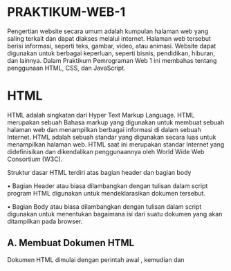 # PRAKTIKUM-WEB-1
Pengertian website secara umum adalah kumpulan halaman web yang saling terkait dan dapat diakses melalui internet. Halaman web tersebut berisi informasi, seperti teks, gambar, video, atau animasi. Website dapat digunakan untuk berbagai keperluan, seperti bisnis, pendidikan, hiburan, dan lainnya. Dalam Praktikum Pemrograman Web 1 ini membahas tentang penggunaan HTML, CSS, dan JavaScript.
<h1> HTML</h1>
<p>HTML adalah singkatan dari Hyper Text Markup Language. 
HTML merupakan sebuah Bahasa markup yang digunakan untuk membuat sebuah halaman web dan menampilkan berbagai informasi di dalam sebuah Internet. HTML adalah sebuah standar yang digunakan secara luas untuk menampilkan halaman web. HTML saat ini merupakan standar Internet yang didefinisikan dan dikendalikan penggunaannya oleh World Wide Web Consortium (W3C).
</p>
<p>Struktur dasar HTML terdiri atas bagian header dan bagian body</p>
<p>•	Bagian Header atau biasa dilambangkan dengan tulisan <HEAD> dalam script program HTML digunakan untuk mendeklarasikan dokumen tersebut.</p>
<p>• Bagian Body atau biasa dilambangkan dengan tulisan <BODY> dalam script digunakan untuk menentukan bagaimana isi dari suatu dokumen yang akan ditampilkan pada browser.</p>
<h2>A. Membuat Dokumen HTML</h2>
<p>Dokumen HTML dimulai dengan perintah awal <html>, kemudian <head> dan <title>. Dalam bagian <title> berisi judul yang akan ditampilkan. Bagian kedua html dimulai dengan adanya perintah<body> dan diakhiri dengan</body> dalam body berisi tentang isi yang akan ditampilkan oleh dokumen yang dibuat. Kemudian ditutup dengan perintah </html> pada bagian akhir.
</p>
<p>Berikut Merupakan script program dan output dalam membuat dokumen html:</p>
![image](https://github.com/yunisetianingsih/PRAKTIKUM-WEB-1/assets/168643303/871ebdb0-74cc-450b-9609-e9a07c368414)
<h2>Menampilkan Komentar</h2>




   

